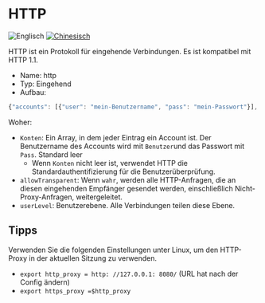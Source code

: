 # HTTP

![Englisch](../../resources/englishc.svg) [![Chinesisch](../../resources/chinese.svg)](https://www.v2ray.com/chapter_02/protocols/http.html)

HTTP ist ein Protokoll für eingehende Verbindungen. Es ist kompatibel mit HTTP 1.1.

* Name: http
* Typ: Eingehend
* Aufbau:

```javascript
{"accounts": [{"user": "mein-Benutzername", "pass": "mein-Passwort"}], "allowTransparent": false, "userLevel": 0}
```

Woher:

* `Konten`: Ein Array, in dem jeder Eintrag ein Account ist. Der Benutzername des Accounts wird mit `Benutzer`und das Passwort mit `Pass`. Standard leer 
  * Wenn `Konten` nicht leer ist, verwendet HTTP die Standardauthentifizierung für die Benutzerüberprüfung.
* `allowTransparent`: Wenn `wahr`, werden alle HTTP-Anfragen, die an diesen eingehenden Empfänger gesendet werden, einschließlich Nicht-Proxy-Anfragen, weitergeleitet.
* `userLevel`: Benutzerebene. Alle Verbindungen teilen diese Ebene.

## Tipps

Verwenden Sie die folgenden Einstellungen unter Linux, um den HTTP-Proxy in der aktuellen Sitzung zu verwenden.

* `export http_proxy = http: //127.0.0.1: 8080/` (URL hat nach der Config ändern)
* `export https_proxy =$http_proxy`